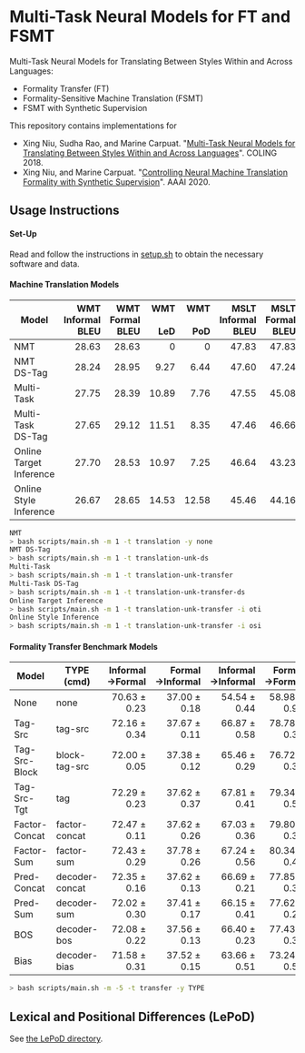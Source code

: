 # Multi-Task Neural Models for FT and FSMT
Multi-Task Neural Models for Translating Between Styles Within and Across Languages:
- Formality Transfer (FT)
- Formality-Sensitive Machine Translation (FSMT)
- FSMT with Synthetic Supervision

This repository contains implementations for
- Xing Niu, Sudha Rao, and Marine Carpuat. "[Multi-Task Neural Models for Translating Between Styles Within and Across Languages](http://xingniu.org/pub/multitaskftfsmt_coling18.pdf)". COLING 2018.
- Xing Niu, and Marine Carpuat. "[Controlling Neural Machine Translation Formality with Synthetic Supervision](http://xingniu.org/pub/syntheticfsmt_aaai20.pdf)". AAAI 2020.

## Usage Instructions

#### Set-Up
Read and follow the instructions in [setup.sh](setup.sh) to obtain the necessary software and data.

#### Machine Translation Models

| <br>Model<br>&nbsp; | WMT<br>Informal<br>BLEU | WMT<br>Formal<br>BLEU | WMT<br><br>LeD | WMT<br><br>PoD | MSLT<br>Informal<br>BLEU | MSLT<br>Formal<br>BLEU | MSLT<br><br>LeD | MSLT<br><br>PoD |
|-------------------------|------:|------:|------:|------:|------:|------:|------:|-----:|
| NMT                     | 28.63 | 28.63 |     0 |     0 | 47.83 | 47.83 |     0 |    0 |
| NMT DS-Tag              | 28.24 | 28.95 |  9.27 |  6.44 | 47.60 | 47.24 |  8.18 | 1.10 |
| Multi-Task              | 27.75 | 28.39 | 10.89 |  7.76 | 47.55 | 45.08 | 11.97 | 1.41 |
| Multi-Task DS-Tag       | 27.65 | 29.12 | 11.51 |  8.35 | 47.46 | 46.66 | 10.29 | 1.54 |
| Online Target Inference | 27.70 | 28.53 | 10.97 |  7.25 | 46.64 | 43.23 | 12.40 | 1.63 |
| Online Style Inference  | 26.67 | 28.65 | 14.53 | 12.58 | 45.46 | 44.16 | 14.52 | 2.19 |

```bash
NMT
> bash scripts/main.sh -m 1 -t translation -y none
NMT DS-Tag
> bash scripts/main.sh -m 1 -t translation-unk-ds
Multi-Task
> bash scripts/main.sh -m 1 -t translation-unk-transfer
Multi-Task DS-Tag
> bash scripts/main.sh -m 1 -t translation-unk-transfer-ds
Online Target Inference
> bash scripts/main.sh -m 1 -t translation-unk-transfer -i oti
Online Style Inference
> bash scripts/main.sh -m 1 -t translation-unk-transfer -i osi
```

#### Formality Transfer Benchmark Models

| Model | TYPE (cmd) | Informal<br>->Formal | Formal<br>->Informal | Informal<br>->Informal | Formal<br>->Formal |
|---------------|----------------|-------------:|-------------:|-------------:|-------------:|
| None          | none           | 70.63 ± 0.23 | 37.00 ± 0.18 | 54.54 ± 0.44 | 58.98 ± 0.93 |
| Tag-Src       | tag-src        | 72.16 ± 0.34 | 37.67 ± 0.11 | 66.87 ± 0.58 | 78.78 ± 0.37 |
| Tag-Src-Block | block-tag-src  | 72.00 ± 0.05 | 37.38 ± 0.12 | 65.46 ± 0.29 | 76.72 ± 0.39 |
| Tag-Src-Tgt   | tag            | 72.29 ± 0.23 | 37.62 ± 0.37 | 67.81 ± 0.41 | 79.34 ± 0.55 |
| Factor-Concat | factor-concat  | 72.47 ± 0.11 | 37.62 ± 0.26 | 67.03 ± 0.36 | 79.80 ± 0.38 |
| Factor-Sum    | factor-sum     | 72.43 ± 0.29 | 37.78 ± 0.26 | 67.24 ± 0.56 | 80.34 ± 0.46 |
| Pred-Concat   | decoder-concat | 72.35 ± 0.16 | 37.62 ± 0.13 | 66.69 ± 0.21 | 77.85 ± 0.31 |
| Pred-Sum      | decoder-sum    | 72.02 ± 0.30 | 37.41 ± 0.17 | 66.15 ± 0.41 | 77.62 ± 0.28 |
| BOS           | decoder-bos    | 72.08 ± 0.22 | 37.56 ± 0.13 | 66.40 ± 0.23 | 77.43 ± 0.34 |
| Bias          | decoder-bias   | 71.58 ± 0.31 | 37.52 ± 0.15 | 63.66 ± 0.51 | 73.24 ± 0.55 |

```bash
> bash scripts/main.sh -m -5 -t transfer -y TYPE
```

## Lexical and Positional Differences (LePoD)
See [the LePoD directory](LePoD).
